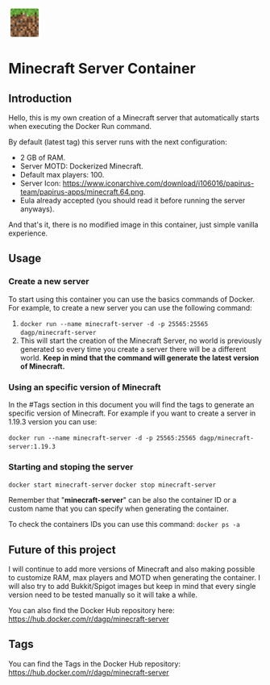 ![server-icon.png](./img/server-icon.png "server-icon.png")
# Minecraft Server Container
## Introduction
Hello, this is my own creation of a Minecraft server that automatically starts when executing the Docker Run command.

By default (latest tag) this server runs with the next configuration:
- 2 GB of RAM.
- Server MOTD: Dockerized Minecraft.
- Default max players: 100.
- Server Icon: https://www.iconarchive.com/download/i106016/papirus-team/papirus-apps/minecraft.64.png.
- Eula already accepted (you should read it before running the server anyways).

And that's it, there is no modified image in this container, just simple vanilla experience.
## Usage
### Create a new server
To start using this container you can use the basics commands of Docker.
For example, to create a new server you can use the following command:
1. `docker run --name minecraft-server -d -p 25565:25565 dagp/minecraft-server`
2. This will start the creation of the Minecraft Server, no world is previously generated so every time you create a server there will be a different world. **Keep in mind that the command will generate the latest version of Minecraft.**

### Using an specific version of Minecraft
In the #Tags section in this document you will find the tags to generate an specific version of Minecraft.
For example if you want to create a server in 1.19.3 version you can use:

`docker run --name minecraft-server -d -p 25565:25565 dagp/minecraft-server:1.19.3`

### Starting and stoping the server
`docker start minecraft-server`
`docker stop minecraft-server`

Remember that "**minecraft-server**" can be also the container ID or a custom name that you can specify when generating the container.

To check the containers IDs you can use this command: `docker ps -a`

## Future of this project
I will continue to add more versions of Minecraft and also making possible to customize RAM, max players and MOTD when generating the container. I will also try to add Bukkit/Spigot images but keep in mind that every single version need to be tested manually so it will take a while.

You can also find the Docker Hub repository here: https://hub.docker.com/r/dagp/minecraft-server

## Tags
You can find the Tags in the Docker Hub repository: https://hub.docker.com/r/dagp/minecraft-server
